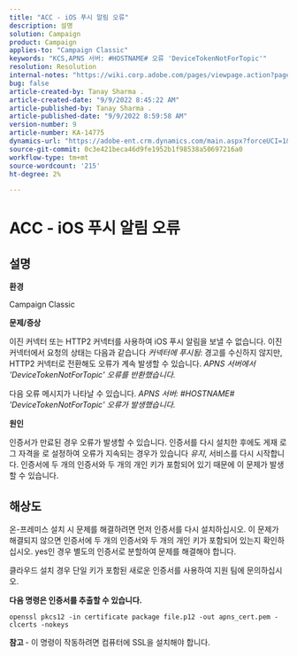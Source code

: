 ```yaml
---
title: "ACC - iOS 푸시 알림 오류"
description: 설명
solution: Campaign
product: Campaign
applies-to: "Campaign Classic"
keywords: "KCS,APNS 서버: #HOSTNAME# 오류 'DeviceTokenNotForTopic'"
resolution: Resolution
internal-notes: "https://wiki.corp.adobe.com/pages/viewpage.action?pageId=1334124733"
bug: false
article-created-by: Tanay Sharma .
article-created-date: "9/9/2022 8:45:22 AM"
article-published-by: Tanay Sharma .
article-published-date: "9/9/2022 8:59:58 AM"
version-number: 9
article-number: KA-14775
dynamics-url: "https://adobe-ent.crm.dynamics.com/main.aspx?forceUCI=1&pagetype=entityrecord&etn=knowledgearticle&id=77b943bc-1b30-ed11-9db1-002248086735"
source-git-commit: 0c3e421beca46d9fe1952b1f98538a50697216a0
workflow-type: tm+mt
source-wordcount: '215'
ht-degree: 2%

---
```


# ACC - iOS 푸시 알림 오류

## 설명




<b>환경</b>



Campaign Classic



<b>문제/증상</b>



이진 커넥터 또는 HTTP2 커넥터를 사용하여 iOS 푸시 알림을 보낼 수 없습니다. 이진 커넥터에서 요청의 상태는 다음과 같습니다 *커넥터에 푸시됨*: 경고를 수신하지 않지만, HTTP2 커넥터로 전환해도 오류가 계속 발생할 수 있습니다. *APNS 서버에서 &#39;DeviceTokenNotForTopic&#39; 오류를 반환했습니다.*



다음 오류 메시지가 나타날 수 있습니다. *APNS 서버: #HOSTNAME# &#39;DeviceTokenNotForTopic&#39; 오류가 발생했습니다.*



<b>원인</b>



인증서가 만료된 경우 오류가 발생할 수 있습니다. 인증서를 다시 설치한 후에도 게재 로그 자격을 로 설정하여 오류가 지속되는 경우가 있습니다 *유지*, 서비스를 다시 시작합니다. 인증서에 두 개의 인증서와 두 개의 개인 키가 포함되어 있기 때문에 이 문제가 발생할 수 있습니다.










## 해상도


온-프레미스 설치 시 문제를 해결하려면 먼저 인증서를 다시 설치하십시오. 이 문제가 해결되지 않으면 인증서에 두 개의 인증서와 두 개의 개인 키가 포함되어 있는지 확인하십시오. yes인 경우 별도의 인증서로 분할하여 문제를 해결해야 합니다.

클라우드 설치 경우 단일 키가 포함된 새로운 인증서를 사용하여 지원 팀에 문의하십시오.



<b>다음 명령은 인증서를 추출할 수 있습니다.</b>

```
openssl pkcs12 -in certificate package file.p12 -out apns_cert.pem -clcerts -nokeys
```




<b>참고 </b>- 이 명령이 작동하려면 컴퓨터에 SSL을 설치해야 합니다.

